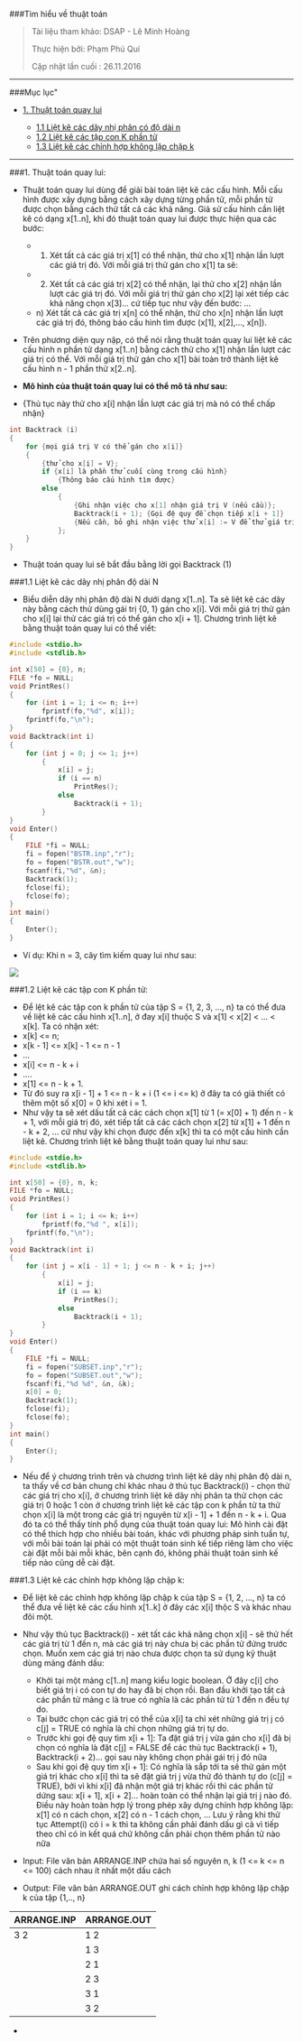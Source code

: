 ###Tìm hiểu về thuật toán

> Tài liệu tham khảo: DSAP - Lê Minh Hoàng
>
> Thực hiện bởi: Phạm Phú Quí
>
> Cập nhật lần cuối : 26.11.2016

---
###Mục lục"

- [1. Thuật toán quay lui](#quaylui)
	
	- [1.1 Liệt kê các dãy nhị phân có độ dài n](#nhiphan)
	- [1.2 Liệt kê các tập con K phần tử](#tapconKphantu)
	- [1.3 Liệt kê các chỉnh hợp không lặp chập k](#chinhhopkhonglap)

---

<a name="quaylui"> </a>

###1. Thuật toán quay lui:

- Thuật toán quay lui dùng để giải bài toán liệt kê các cấu hình. Mỗi cấu hình được xây dựng bằng cách xây dựng từng phần tử, mỗi phần tử được chọn bằng cách thử tất cả các khả năng. Giả sử cấu hình cần liệt kê có dạng x[1..n], khi đó thuật toán quay lui được thực hiện qua các bước:

	- 1) Xét tất cả các giá trị x[1] có thể nhận, thử cho x[1] nhận lần lượt các giá trị đó. Với mỗi giá trị thử gán cho x[1] ta sẽ:
	- 2) Xét tất cả các giá trị x[2] có thể nhận, lại thử cho x[2] nhận lần lượt các giá trị đó. Với mỗi giá trị thử gán cho x[2] lại xét tiếp các khả năng chọn x[3]... cứ tiếp tục như vậy đến bước:
	...
	- n) Xét tất cả các giá trị x[n] có thể nhận, thử cho x[n] nhận lần lượt các giá trị đó, thông báo cấu hình tìm được (x[1], x[2],..., x[n]).

- Trên phương diện quy nập, có thể nói rằng thuật toán quay lui liệt kê các cấu hình n phần tử dạng x[1..n] bằng cách thử cho x[1] nhận lần lượt các giá trị có thể. Với mỗi giá trị thử gán cho x[1] bài toàn trở thành liệt kê cấu hình n - 1 phần thử x[2..n].

- **Mô hình của thuật toán quay lui có thể mô tả như sau:**
- {Thủ tục này thử cho x[i] nhận lần lượt các giá trị mà nó có thể chấp nhận}
```C
int Backtrack (i)
{
	for {mọi giá trị V có thể gán cho x[i]}
	{
		{thử cho x[i] = V};
		if {x[i] là phần thử cuối cùng trong cấu hình}
			{Thông báo cấu hình tìm được}
		else
			{
				{Ghi nhận việc cho x[1] nhận giá trị V (nếu cầu)};
				Backtrack(i + 1); {Gọi đệ quy đề chọn tiếp x[i + 1]}
				{Nếu cần, bỏ ghi nhận việc thử x[i] := V để thử giá trị khác};
			};
	}
}
```

- Thuật toán quay lui sẽ bắt đầu bằng lời gọi Backtrack (1)

<a name="nhinphan"> </a>

###1.1 Liệt kê các dãy nhị phân độ dài N

- Biểu diễn dãy nhị phân độ dài N dưới dạng x[1..n]. Ta sẽ liệt kê các dãy này bằng cách thử dùng gái trị {0, 1} gán cho x[i]. Với mỗi giá trị thử gán cho x[i] lại thử các giá trị có thể gán cho x[i + 1]. Chương trình liệt kê bằng thuật toán quay lui có thể viết:

```C
#include <stdio.h>
#include <stdlib.h>

int x[50] = {0}, n;
FILE *fo = NULL;
void PrintRes()
{
	for (int i = 1; i <= n; i++)
		fprintf(fo,"%d", x[i]);
	fprintf(fo,"\n");
}
void Backtrack(int i)
{
	for (int j = 0; j <= 1; j++)
		{
			x[i] = j;
			if (i == n)
				PrintRes();
			else
				Backtrack(i + 1);
		}
}
void Enter()
{
	FILE *fi = NULL;
	fi = fopen("BSTR.inp","r");
	fo = fopen("BSTR.out","w");
	fscanf(fi,"%d", &n);
	Backtrack(1);
	fclose(fi);
	fclose(fo);
}
int main()
{
	Enter();
}
```

- Ví dụ: Khi n = 3, cây tìm kiếm quay lui như sau:

<img src="http://i.imgur.com/cxWERZX.jpg">

<a name="tapconKphantu"> </a>

###1.2 Liệt kê các tập con K phần tử:

- Để lệt kê các tập con k phần tử của tập S = {1, 2, 3, ..., n} ta có thể đưa về liệt kê các cấu hình x[1..n], ở đay x[i] thuộc S và x[1] < x[2] < ... < x[k]. Ta có nhận xét:
- x[k] <= n;
- x[k - 1] <= x[k] - 1 <= n - 1
- ...
- x[i] <= n - k + i
- ....
- x[1] <= n - k + 1.
- Từ đó suy ra x[i - 1] + 1 <= n - k + i (1 <= i <= k) ở đây ta có giả thiết có thêm một số x[0] = 0 khi xét i = 1.
- Như vậy ta sẽ xét dấu tất cả các cách chọn x[1] từ 1 (= x[0] + 1) đến n - k + 1, với mỗi giá trị đó, xét tiếp tất cả các cách chọn x[2] từ x[1] + 1 đến n - k + 2, ... cứ như vậy khi chọn được đến x[k] thì ta có một cấu hình cần liệt kê. Chương trình liệt kê bằng thuật toán quay lui như sau:

```C
#include <stdio.h>
#include <stdlib.h>

int x[50] = {0}, n, k;
FILE *fo = NULL;
void PrintRes()
{
	for (int i = 1; i <= k; i++)
		fprintf(fo,"%d ", x[i]);
	fprintf(fo,"\n");
}
void Backtrack(int i)
{
	for (int j = x[i - 1] + 1; j <= n - k + i; j++)
		{
			x[i] = j;
			if (i == k)
				PrintRes();
			else
				Backtrack(i + 1);
		}
}
void Enter()
{
	FILE *fi = NULL;
	fi = fopen("SUBSET.inp","r");
	fo = fopen("SUBSET.out","w");
	fscanf(fi,"%d %d", &n, &k);
	x[0] = 0;
	Backtrack(1);
	fclose(fi);
	fclose(fo);
}
int main()
{
	Enter();
}
```

- Nếu để ý chương trình trên và chương trình liệt kê dãy nhị phân độ dài n, ta thấy về cơ bản chung chỉ khác nhau ở thủ tục Backtrack(i) - chọn thử các giá trị cho x[i], ở chương trình liệt kê dãy nhị phân ta thử chọn các giá trị 0 hoặc 1 còn ở chương trình liệt kê các tập con k phần tử ta thử chọn x[i] là một trong các giá trị nguyên từ x[i - 1] + 1 đến n - k + i. Qua đó ta có thể thấy tính phổ dụng của thuật toán quay lui: Mô hình cài đặt có thể thích hợp cho nhiều bài toán, khác với phương pháp sinh tuần tự, với mỗi bài toán lại phải có một thuật toán sinh kế tiếp riêng làm cho việc cài đặt mỗi bài mỗi khác, bên cạnh đó, không phải thuật toán sinh kế tiếp nào cũng dễ cài đặt.

<a name="chinhhopkhonglap"> </a>

###1.3 Liệt kê các chỉnh hợp không lặp chập k:

- Để liệt kê các chỉnh hợp không lặp chập k của tập S = {1, 2, ..., n} ta có thể đưa về liệt kê các cấu hình x[1..k] ở đây các x[i] thộc S và khác nhau đôi một.
- Như vậy thủ tục Backtrack(i) - xét tất các khả năng chọn x[i] - sẽ thử hết các giá trị từ 1 đến n, mà các giá trị này chưa bị các phần tử đứng trước chọn. Muốn xem các giá trị nào chưa được chọn ta sử dụng kỹ thuật dùng mảng đánh dấu:

	- Khởi tại một mảng c[1..n] mang kiểu logic boolean. Ở đây c[i] cho biết giá trị i có con tự do hay đã bị chọn rồi.  Ban đầu khởi tạo tất cả các phần tử mảng c là true có nghĩa là các phần tử từ 1 đến n đều tự do.
	- Tại bước chọn các giá trị có thể của x[i] ta chỉ xét những giá trị j có c[j] = TRUE có nghĩa là chỉ chọn những giá trị tự do.
	- Trước khi gọi đệ quy tìm x[i + 1]: Ta đặt giá trị j vừa gán cho x[i] đã bị chọn có nghĩa là đặt c[j] = FALSE để các thủ tục Backtrack(i + 1), Backtrack(i + 2)... gọi sau này không chọn phải gái trị j đó nữa
	- Sau khi gọi đệ quy tìm x[i + 1]: Có nghĩa là sắp tới ta sẽ thử gán một giá trị khác cho x[i] thì ta sẽ đặt giá trị j vừa thử đó thành tự do (c[j] = TRUE), bởi vì khi x[i] đã nhận một giá trị khác rồi thì các phần tử dứng sau: x[i + 1], x[i + 2]... hoàn toàn có thể nhận lại giá trị j nào đó. Điều này hoàn toàn hợp lý trong phép xây dựng chỉnh hợp không lặp: x[1] có n cách chọn, x[2] có n - 1 cách chọn, ... Lưu ý rằng khi thử tục Attempt(i) có i = k thì ta không cần phải đánh dấu gì cả vì tiếp theo chỉ có in kết quá chứ không cần phải chọn thêm phần tử nào nữa

- Input: File văn bản ARRANGE.INP chứa hai số nguyên n, k (1 <= k <= n <= 100) cách nhau ít nhất một dấu cách
- Output: File văn bản ARRANGE.OUT ghi cách chỉnh hợp không lặp chập k của tập {1,.., n}

|ARRANGE.INP|ARRANGE.OUT|
|-----------|-----------|
| 3 2 | 1 2 |
|| 1 3 |
|| 2 1 |
|| 2 3 |
|| 3 1 |
|| 3 2 |

- 
